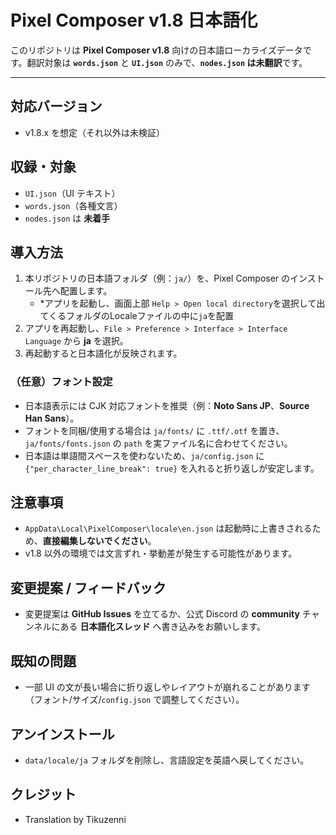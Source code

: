 # Pixel Composer v1.8 日本語化

このリポジトリは **Pixel Composer v1.8** 向けの日本語ローカライズデータです。翻訳対象は **`words.json`** と **`UI.json`** のみで、**`nodes.json` は未翻訳**です。

---

## 対応バージョン

* v1.8.x を想定（それ以外は未検証）

## 収録・対象

* `UI.json`（UI テキスト）
* `words.json`（各種文言）
* `nodes.json` は **未着手**

## 導入方法

1. 本リポジトリの日本語フォルダ（例：`ja/`）を、Pixel Composer のインストール先へ配置します。
   * *アプリを起動し、画面上部 `Help > Open local directory`を選択して出てくるフォルダのLocaleファイルの中に`ja`を配置
2. アプリを再起動し、`File > Preference > Interface > Interface Language` から **ja** を選択。
3. 再起動すると日本語化が反映されます。

### （任意）フォント設定

* 日本語表示には CJK 対応フォントを推奨（例：**Noto Sans JP**、**Source Han Sans**）。
* フォントを同梱/使用する場合は `ja/fonts/` に `.ttf/.otf` を置き、`ja/fonts/fonts.json` の `path` を実ファイル名に合わせてください。
* 日本語は単語間スペースを使わないため、`ja/config.json` に `{"per_character_line_break": true}` を入れると折り返しが安定します。

## 注意事項

* `AppData\Local\PixelComposer\locale\en.json` は起動時に上書きされるため、**直接編集しないでください**。
* v1.8 以外の環境では文言ずれ・挙動差が発生する可能性があります。

## 変更提案 / フィードバック

* 変更提案は **GitHub Issues** を立てるか、公式 Discord の **community** チャンネルにある **日本語化スレッド** へ書き込みをお願いします。

## 既知の問題

* 一部 UI の文が長い場合に折り返しやレイアウトが崩れることがあります（フォント/サイズ/`config.json` で調整してください）。

## アンインストール

* `data/locale/ja` フォルダを削除し、言語設定を英語へ戻してください。

## クレジット

* Translation by Tikuzenni
